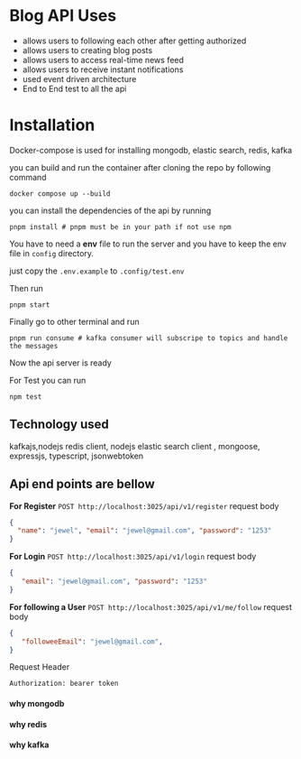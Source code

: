 # Blog API Uses

- allows users to following each other after getting authorized
- allows users to creating blog posts
- allows users to access real-time news feed
- allows users to receive instant notifications
- used event driven architecture
- End to End test to all the api

# Installation

Docker-compose is used for installing mongodb, elastic search, redis, kafka

you can build and run the container after cloning the repo by following command

```shell
docker compose up --build
```

you can install the dependencies of the api by running

```shell
pnpm install # pnpm must be in your path if not use npm 

```

You have to need a **env** file to run the server and you have to keep the env file in `config` directory.

just copy the `.env.example` to `.config/test.env`

Then run

```shell
pnpm start
```

Finally go to other terminal and run

```shell
pnpm run consume # kafka consumer will subscripe to topics and handle the messages
```

Now the api server is ready

For Test you can run

```shell
npm test
```

## Technology used

kafkajs,nodejs redis client, nodejs elastic search client , mongoose, expressjs, typescript, jsonwebtoken

## Api end points are bellow

**For Register**
`POST http://localhost:3025/api/v1/register`
request body

```json
{
  "name": "jewel", "email": "jewel@gmail.com", "password": "1253"
}
```

**For Login**
`POST http://localhost:3025/api/v1/login`
request body

```json
{
   "email": "jewel@gmail.com", "password": "1253"
}
```

**For following a User**
`POST http://localhost:3025/api/v1/me/follow`
request body

```json
{
   "followeeEmail": "jewel@gmail.com", 
}
```

Request Header

```shell
Authorization: bearer token
```

#### why mongodb

#### why redis

#### why kafka
